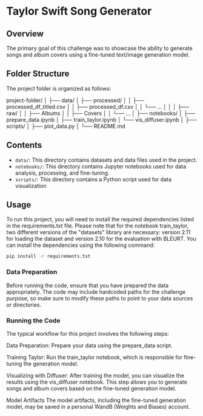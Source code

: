 # Taylor Swift Song Generator

## Overview

The primary goal of this challenge was to showcase the ability to generate songs and album covers using a fine-tuned text/image generation model. 


## Folder Structure

The project folder is organized as follows:

project-folder/
│
├── data/
│ ├── processed/
│   │   ├── processed_df_titled.csv
│   │   ├── processed_df.csv
│   │   └── ...
│   │
│   ├── raw/
│   │   ├── Albums
│   │   ├── Covers
│   │   └── ...
│ 
├── notebooks/
│ ├── prepare_data.ipynb
│ ├── train_taylor.ipynb
│ └── vis_diffuser.ipynb
│
├── scripts/
│ ├── plot_data.py
│ 
└── README.md

## Contents

- `data/`: This directory contains datasets and data files used in the project.
- `notebooks/`: This directory contains Jupyter notebooks used for data analysis, processing, and fine-tuning.
- `scripts/`: This directory contains a Python script used for data visualization

## Usage

To run this project, you will need to install the required dependencies listed in the requirements.txt file. 
Please note that for the notebook train_taylor, two different versions of the "datasets" library are necessary: version 2.11 for loading the dataset and version 2.10 for the evaluation with BLEURT.
You can install the dependencies using the following command:

```bash
pip install -r requirements.txt
```

### Data Preparation
Before running the code, ensure that you have prepared the data appropriately. 
The code may include hardcoded paths for the challenge purpose, so make sure to modify these paths to point to your data sources or directories.

### Running the Code
The typical workflow for this project involves the following steps:

Data Preparation: Prepare your data using the prepare_data script. 

Training Taylor: Run the train_taylor notebook, which is responsible for fine-tuning the generation model. 

Visualizing with Diffuser: After training the model, you can visualize the results using the vis_diffuser notebook. This step allows you to generate songs and album covers based on the fine-tuned generation model.


Model Artifacts
The model artifacts, including the fine-tuned generation model, may be saved in a personal WandB (Weights and Biases) account.


